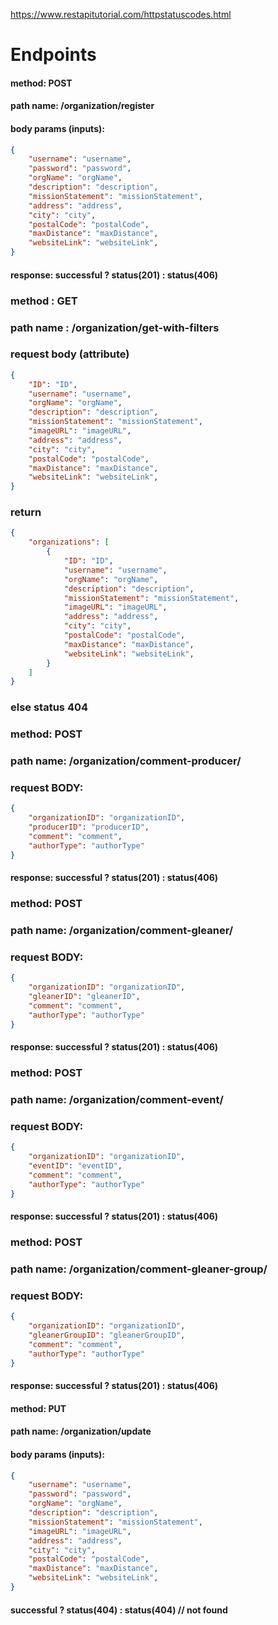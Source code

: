 https://www.restapitutorial.com/httpstatuscodes.html
# Endpoints


#### method: POST
#### path name: /organization/register
#### body params (inputs): 
```JSON
{
    "username": "username",
    "password": "password",
    "orgName": "orgName",
    "description": "description",
    "missionStatement": "missionStatement",
    "address": "address",
    "city": "city",
    "postalCode": "postalCode",
    "maxDistance": "maxDistance",
    "websiteLink": "websiteLink",
}
```
#### response: successful ? status(201) : status(406)


### method : GET 
### path name : /organization/get-with-filters
### request body (attribute)
```JSON
{
    "ID": "ID",
    "username": "username",
    "orgName": "orgName",
    "description": "description",
    "missionStatement": "missionStatement",
    "imageURL": "imageURL",
    "address": "address",
    "city": "city",
    "postalCode": "postalCode",
    "maxDistance": "maxDistance",
    "websiteLink": "websiteLink",
}
```
### return 
```JSON
{
    "organizations": [
        {
            "ID": "ID",
            "username": "username",
            "orgName": "orgName",
            "description": "description",
            "missionStatement": "missionStatement",
            "imageURL": "imageURL",
            "address": "address",
            "city": "city",
            "postalCode": "postalCode",
            "maxDistance": "maxDistance",
            "websiteLink": "websiteLink",
        }
    ]
}
```
### else status 404


### method: POST
### path name: /organization/comment-producer/
### request BODY:
```JSON
{
    "organizationID": "organizationID",
    "producerID": "producerID",
    "comment": "comment",
    "authorType": "authorType"
}
```
#### response: successful ? status(201) : status(406)


### method: POST
### path name: /organization/comment-gleaner/
### request BODY:
```JSON
{
    "organizationID": "organizationID",
    "gleanerID": "gleanerID",
    "comment": "comment",
    "authorType": "authorType"
}
```
#### response: successful ? status(201) : status(406)


### method: POST
### path name: /organization/comment-event/
### request BODY:
```JSON
{
    "organizationID": "organizationID",
    "eventID": "eventID",
    "comment": "comment",
    "authorType": "authorType"
}
```
#### response: successful ? status(201) : status(406)


### method: POST
### path name: /organization/comment-gleaner-group/
### request BODY:
```JSON
{
    "organizationID": "organizationID",
    "gleanerGroupID": "gleanerGroupID",
    "comment": "comment",
    "authorType": "authorType"
}
```
#### response: successful ? status(201) : status(406)


#### method: PUT
#### path name: /organization/update
#### body params (inputs): 
```JSON
{
    "username": "username",
    "password": "password",
    "orgName": "orgName",
    "description": "description",
    "missionStatement": "missionStatement",
    "imageURL": "imageURL",
    "address": "address",
    "city": "city",
    "postalCode": "postalCode",
    "maxDistance": "maxDistance",
    "websiteLink": "websiteLink",
}
```
#### successful ? status(404) : status(404) // not found
